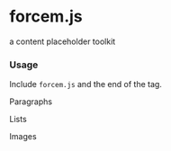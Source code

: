 forcem.js
=========

a content placeholder toolkit

### Usage

Include `forcem.js` and the end of the <body> tag.
	<script src="forcem.js" type="text/javascript"></script>
	<script>
		forcem();
	</script>

Paragraphs
	<div class="ipsum p-5 e-4"></div>

Lists
	<ul class="ipsum l-5 planets"></ul>
	<ul class="ipsum l-10 characters"></ul>

Images
	<img class="ipsum w-200 h-100"/>
